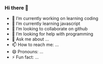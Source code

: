 ### Hi there 👋



- 🔭 I’m currently working on learning coding
- 🌱 I’m currently learning javascript
- 👯 I’m looking to collaborate on github
- 🤔 I’m looking for help with programming
- 💬 Ask me about ...
- 📫 How to reach me: ...
- 😄 Pronouns: ...
- ⚡ Fun fact: ...

